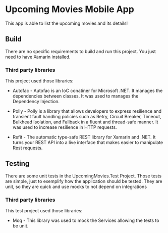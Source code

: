 # Upcoming Movies Mobile App

This app is able to list the upcoming movies and its details!

## Build
There are no specific requirements to build and run this project. You just need to have Xamarin installed.

### Third party libraries
This project used those libraries:

* Autofac - Autofac is an IoC conatiner for Microsoft .NET. It manages the dependencies between classes. It was used to manages the Dependency Injection.

* Polly - Polly is a library that allows developers to express resilience and transient fault handling policies such as Retry, Circuit Breaker, Timeout, Bulkhead Isolation, and Fallback in a fluent and thread-safe manner. It was used to increase resilience in HTTP requests.

* Refit - The automatic type-safe REST library for Xamarin and .NET.  It turns your REST API into a live interface that makes easier to manipulate Rest requests.

## Testing
There are some unit tests in the UpcomingMovies.Test Project. Those tests are simple, just to exemplify how the application should be tested. They are unit, so they are quick and use mocks to not depend on integrations

### Third party libraries
This test project used those libraries:

* Moq - This library was used to mock the Services allowing the tests to be unit.